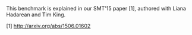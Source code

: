 This benchmark is explained in our SMT'15 paper [1], authored with Liana Hadarean and Tim King.

[1] http://arxiv.org/abs/1506.01602
